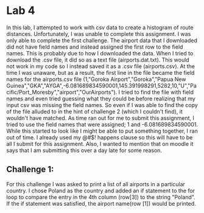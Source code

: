 # Lab 4

In this lab, I attempted to work with csv data to create a histogram of route distances. Unfortunately, I was unable to complete this assignment. I was only able to complete the first challenge. The airport data that I downloaded did not have field names and instead assigned the first row to the field names. This is probably due to how I downloaded the data. When I tried to download the .csv file, it did so as a text file (airports.dat.txt). This would not work in my code so I instead saved it as a .csv file (airports.csv). At the time I was unaware, but as a result, the first line in the file became the field names for the airports.csv file (1,"Goroka Airport","Goroka","Papua New Guinea","GKA","AYGA",-6.081689834590001,145.391998291,5282,10,"U","Pacific/Port_Moresby","airport","OurAirports"). I tried to find the file with field names and even tried guessing what they could be before realizing that my input csv was missing the field names. So even if I was able to find the copy of the file alluded to in the hint of challenge 2 (which I couldn't find), it wouldn't have matched. As time ran out for me to submit this assignment, I tried to use the field names that were assigned; 1 and -6.081689834590001.
While this started to look like I might be able to put something together, I ran out of time. I already used my @#$! happens clause so this will have to be all I submit for this assignment. Also, I wanted to mention that on moodle it says that I am submitting this over a day late for some reason. 

## Challenge 1:

For this challenge I was asked to print a list of all airports in a particular country. I chose Poland as the country and added an if statement to the for loop to compare the entry in the 4th column (row[3]) to the string "Poland". If the if statement was satisfied, the airport name(row [1]) would be printed. 
